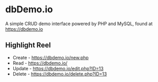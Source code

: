# dbDemo.io
A simple CRUD demo interface powered by PHP and MySQL, found at https://dbdemo.io

## Highlight Reel
* Create - https://dbdemo.io/new.php
* Read - https://dbdemo.io/
* Update - https://dbdemo.io/edit.php?ID=13
* Delete - https://dbdemo.io/delete.php?ID=13
